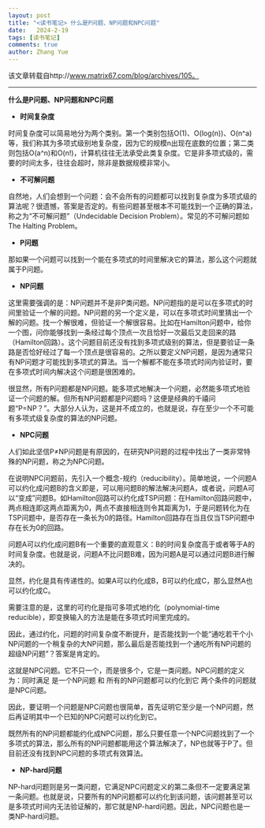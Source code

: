 ```yaml
---
layout: post
title: "<读书笔记> 什么是P问题、NP问题和NPC问题"
date:   2024-2-19
tags: [读书笔记]
comments: true
author: Zhang Yue
---
```


该文章转载自http://www.matrix67.com/blog/archives/105。

-------------------

**什么是P问题、NP问题和NPC问题**

- **时间复杂度**

时间复杂度可以简易地分为两个类别。第一个类别包括O(1)、O(log(n))、O(n^a)等，我们称其为多项式级别地复杂度，因为它的规模n出现在底数的位置；第二类则包括O(a^n)和O(n!)，计算机往往无法承受此类复杂度。它是非多项式级的，需要的时间太多，往往会超时，除非是数据规模非常小。

- **不可解问题**

自然地，人们会想到一个问题：会不会所有的问题都可以找到复杂度为多项式级的算法呢？很遗憾，答案是否定的。有些问题甚至根本不可能找到一个正确的算法，称之为“不可解问题”（Undecidable Decision Problem）。常见的不可解问题如The Halting Problem。

- **P问题**

那如果一个问题可以找到一个能在多项式的时间里解决它的算法，那么这个问题就属于P问题。

- **NP问题**

这里需要强调的是：NP问题并不是非P类问题。NP问题指的是可以在多项式的时间里验证一个解的问题。NP问题的另一个定义是，可以在多项式时间里猜出一个解的问题。找一个解很难，但验证一个解很容易。比如在Hamilton问题中，给你一个图，问你能够找到一条经过每个顶点一次且恰好一次最后又走回来的路（Hamilton回路）。这个问题目前还没有找到多项式级别的算法，但是要验证一条路是否恰好经过了每一个顶点是很容易的。之所以要定义NP问题，是因为通常只有NP问题才可能找到多项式的算法。当一个解都不能在多项式时间内验证时，要在多项式时间内解决这个问题是很困难的。

很显然，所有P问题都是NP问题。能多项式地解决一个问题，必然能多项式地验证一个问题的解。但所有NP问题都是P问题吗？这便是经典的千禧问题“P=NP？”。大部分人认为，这是并不成立的，也就是说，存在至少一个不可能有多项式级复杂度的算法的NP问题。

- **NPC问题**

人们如此坚信P≠NP问题是有原因的，在研究NP问题的过程中找出了一类非常特殊的NP问题，称之为NPC问题。

在说明NPC问题前，先引入一个概念-规约（reducibility）。简单地说，一个问题A可以约化成问题B的含义即是，可以用问题B的解法解决问题A，或者说，问题A可以“变成”问题B。如Hamilton回路可以约化成TSP问题：在Hamilton回路问题中，两点相连即这两点距离为0，两点不直接相连则令其距离为1，于是问题转化为在TSP问题中，是否存在一条长为0的路径。Hamilton回路存在当且仅当TSP问题中存在长为0的回路。

问题A可以约化成问题B有一个重要的直观意义：B的时间复杂度高于或者等于A的时间复杂度。也就是说，问题A不比问题B难，因为问题A是可以通过问题B进行解决的。

显然，约化是具有传递性的。如果A可以约化成B，B可以约化成C，那么显然A也可以约化成C。

需要注意的是，这里的可约化是指可多项式地约化（polynomial-time reducible），即变换输入的方法是能在多项式时间里完成的。

因此，通过约化，问题的时间复杂度不断提升，是否能找到一个能“通吃若干个小NP问题的一个稍复杂的大NP问题，那么最后是否能找到一个通吃所有NP问题的超级NP问题”？答案是肯定的。

这就是NPC问题。它不只一个，而是很多个，它是一类问题。NPC问题的定义为：同时满足 是一个NP问题 和 所有的NP问题都可以约化到它 两个条件的问题就是NPC问题。

因此，要证明一个问题是NPC问题也很简单，首先证明它至少是一个NP问题，然后再证明其中一个已知的NPC问题可以约化到它。

既然所有的NP问题都能约化成NPC问题，那么只要任意一个NPC问题找到了一个多项式的算法，那么所有的NP问题都能用这个算法解决了，NP也就等于P了。但目前还没有找到NPC问题的多项式有效算法。

- **NP-hard问题**

NP-hard问题则是另一类问题，它满足NPC问题定义的第二条但不一定要满足第一条问题。也就是说，只要所有的NP问题都可以约化到该问题，该问题甚至可以是多项式时间内无法验证解的，那它就是NP-hard问题。因此，NPC问题也是一类NP-hard问题。


